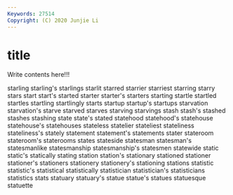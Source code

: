 ```yaml
---
Keywords: 27514
Copyright: (C) 2020 Junjie Li
---
```


# title

Write contents here!!!

starling 
starling's 
starlings 
starlit 
starred
starrier 
starriest 
starring 
starry 
stars 
start 
start's 
started 
starter 
starter's
starters 
starting 
startle 
startled 
startles 
startling 
startlingly 
starts 
startup 
startup's
startups 
starvation 
starvation's 
starve 
starved 
starves 
starving 
starvings 
stash 
stash's
stashed 
stashes 
stashing 
state 
state's 
stated 
statehood 
statehood's 
statehouse 
statehouse's
statehouses 
stateless 
statelier 
stateliest 
stateliness 
stateliness's 
stately 
statement 
statement's 
statements
stater 
stateroom 
stateroom's 
staterooms 
states 
stateside 
statesman 
statesman's 
statesmanlike 
statesmanship
statesmanship's 
statesmen 
statewide 
static 
static's 
statically 
stating 
station 
station's 
stationary
stationed 
stationer 
stationer's 
stationers 
stationery 
stationery's 
stationing 
stations 
statistic 
statistic's
statistical 
statistically 
statistician 
statistician's 
statisticians 
statistics 
stats 
statuary 
statuary's 
statue
statue's 
statues 
statuesque 
statuette 
